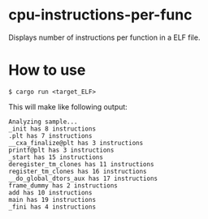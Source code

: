 # cpu-instructions-per-func

Displays number of instructions per function in a ELF file.

# How to use
```
$ cargo run <target_ELF>
```

This will make like following output:

```
Analyzing sample...
_init has 8 instructions
.plt has 7 instructions
__cxa_finalize@plt has 3 instructions
printf@plt has 3 instructions
_start has 15 instructions
deregister_tm_clones has 11 instructions
register_tm_clones has 16 instructions
__do_global_dtors_aux has 17 instructions
frame_dummy has 2 instructions
add has 10 instructions
main has 19 instructions
_fini has 4 instructions
```